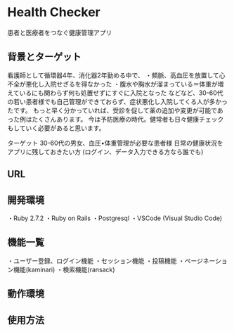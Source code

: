 # Health Checker
患者と医療者をつなぐ健康管理アプリ

## 背景とターゲット
看護師として循環器4年、消化器2年勤める中で、
・頻脈、高血圧を放置して心不全が悪化し入院せざるを得なかった
・腹水や胸水が溜まっている＝体重が増えているにも関わらず何も処置せずにすぐに入院となった
などなど、30-60代の若い患者様でも自己管理ができておらず、症状悪化し入院してくる人が多かったです。
もっと早く分かっていれば、受診を促して薬の追加や変更が可能であった例はたくさんあります。
今は予防医療の時代。健常者も日々健康チェックもしていく必要があると思います。

ターゲット
30-60代の男女、血圧•体重管理が必要な患者様
日常の健康状況をアプリに残しておきたい方
(ログイン、データ入力できる方なら誰でも)
## URL

## 開発環境
・Ruby 2.7.2
・Ruby on Rails
・Postgresql
・VSCode (Visual Studio Code)
## 機能一覧
・ユーザー登録、ログイン機能
・セッション機能
・投稿機能
・ページネーション機能(kaminari)
・検索機能(ransack)
## 動作環境

## 使用方法

